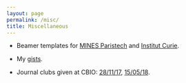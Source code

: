 ```yaml
---
layout: page
permalink: /misc/
title: Miscellaneous
---
```


* Beamer templates for [MINES Paristech](/assets/basic-theme/mines.zip) and [Institut Curie](/assets/basic-theme/curie.zip).

* My [gists](https://gist.github.com/jcboyd/).

* Journal clubs given at CBIO: [28/11/17](/assets/journal_clubs/main_281117.pdf), [15/05/18](/assets/journal_clubs/main_150518.pdf).
